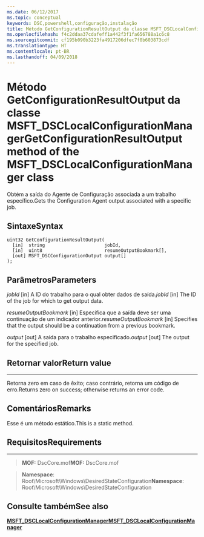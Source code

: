 ```yaml
---
ms.date: 06/12/2017
ms.topic: conceptual
keywords: DSC,powershell,configuração,instalação
title: Método GetConfigurationResultOutput da classe MSFT_DSCLocalConfigurationManager
ms.openlocfilehash: f4c2ddaa37cdafeff1a442f3f1fa656788a1c6c8
ms.sourcegitcommit: cf195b090b3223fa4917206dfec7f0b603873cdf
ms.translationtype: HT
ms.contentlocale: pt-BR
ms.lasthandoff: 04/09/2018
---
```

# <a name="getconfigurationresultoutput-method-of-the-msftdsclocalconfigurationmanager-class"></a><span data-ttu-id="e0072-103">Método GetConfigurationResultOutput da classe MSFT_DSCLocalConfigurationManager</span><span class="sxs-lookup"><span data-stu-id="e0072-103">GetConfigurationResultOutput method of the MSFT_DSCLocalConfigurationManager class</span></span>

<span data-ttu-id="e0072-104">Obtém a saída do Agente de Configuração associada a um trabalho específico.</span><span class="sxs-lookup"><span data-stu-id="e0072-104">Gets the Configuration Agent output associated with a specific job.</span></span>

<a name="syntax"></a><span data-ttu-id="e0072-105">Sintaxe</span><span class="sxs-lookup"><span data-stu-id="e0072-105">Syntax</span></span>
------

```mof
uint32 GetConfigurationResultOutput(
  [in]  string                      jobId,
  [in]  uint8                       resumeOutputBookmark[],
  [out] MSFT_DSCConfigurationOutput output[]
);
```

<a name="parameters"></a><span data-ttu-id="e0072-106">Parâmetros</span><span class="sxs-lookup"><span data-stu-id="e0072-106">Parameters</span></span>
----------

<span data-ttu-id="e0072-107">*jobId* \[in\] A ID do trabalho para o qual obter dados de saída.</span><span class="sxs-lookup"><span data-stu-id="e0072-107">*jobId* \[in\] The ID of the job for which to get output data.</span></span>

<span data-ttu-id="e0072-108">*resumeOutputBookmark* \[in\] Especifica que a saída deve ser uma continuação de um indicador anterior.</span><span class="sxs-lookup"><span data-stu-id="e0072-108">*resumeOutputBookmark* \[in\] Specifies that the output should be a continuation from a previous bookmark.</span></span>

<span data-ttu-id="e0072-109">*output* \[out\] A saída para o trabalho especificado.</span><span class="sxs-lookup"><span data-stu-id="e0072-109">*output* \[out\] The output for the specified job.</span></span>

## <a name="return-value"></a><span data-ttu-id="e0072-110">Retornar valor</span><span class="sxs-lookup"><span data-stu-id="e0072-110">Return value</span></span>
------------

<span data-ttu-id="e0072-111">Retorna zero em caso de êxito; caso contrário, retorna um código de erro.</span><span class="sxs-lookup"><span data-stu-id="e0072-111">Returns zero on success; otherwise returns an error code.</span></span>

## <a name="remarks"></a><span data-ttu-id="e0072-112">Comentários</span><span class="sxs-lookup"><span data-stu-id="e0072-112">Remarks</span></span>

<span data-ttu-id="e0072-113">Esse é um método estático.</span><span class="sxs-lookup"><span data-stu-id="e0072-113">This is a static method.</span></span>

## <a name="requirements"></a><span data-ttu-id="e0072-114">Requisitos</span><span class="sxs-lookup"><span data-stu-id="e0072-114">Requirements</span></span>
------------
><span data-ttu-id="e0072-115">**MOF:** DscCore.mof</span><span class="sxs-lookup"><span data-stu-id="e0072-115">**MOF:** DscCore.mof</span></span>

><span data-ttu-id="e0072-116">**Namespace**: Root\Microsoft\Windows\DesiredStateConfiguration</span><span class="sxs-lookup"><span data-stu-id="e0072-116">**Namespace**: Root\Microsoft\Windows\DesiredStateConfiguration</span></span>


## <a name="see-also"></a><span data-ttu-id="e0072-117">Consulte também</span><span class="sxs-lookup"><span data-stu-id="e0072-117">See also</span></span>


[<span data-ttu-id="e0072-118">**MSFT_DSCLocalConfigurationManager**</span><span class="sxs-lookup"><span data-stu-id="e0072-118">**MSFT_DSCLocalConfigurationManager**</span></span>](msft-dsclocalconfigurationmanager.md)